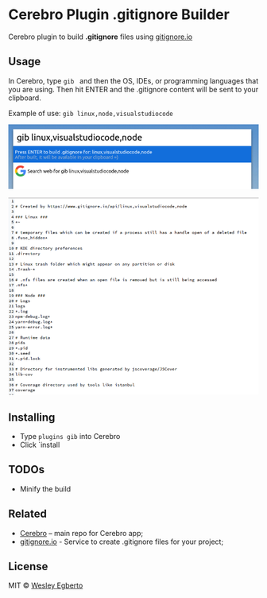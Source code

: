 # Cerebro Plugin .gitignore Builder

Cerebro plugin to build **.gitignore** files using [gitignore.io](https://www.gitignore.io/)


## Usage

In Cerebro, type `gib ` and then the OS, IDEs, or programming languages that you are using.
Then hit ENTER and the .gitignore content will be sent to your clipboard.

Example of use:
`gib linux,node,visualstudiocode`


![](screenshot_cerebro_gib.png)

![](screenshot_gitignore_generated.png)


## Installing

* Type `plugins gib` into Cerebro
* Click `install


## TODOs

* Minify the build


## Related

- [Cerebro](http://github.com/KELiON/cerebro) – main repo for Cerebro app;
- [gitignore.io](https://www.gitignore.io/) - Service to create .gitignore files for your project;


## License

MIT © [Wesley Egberto](https://github.com/wesleyegberto)